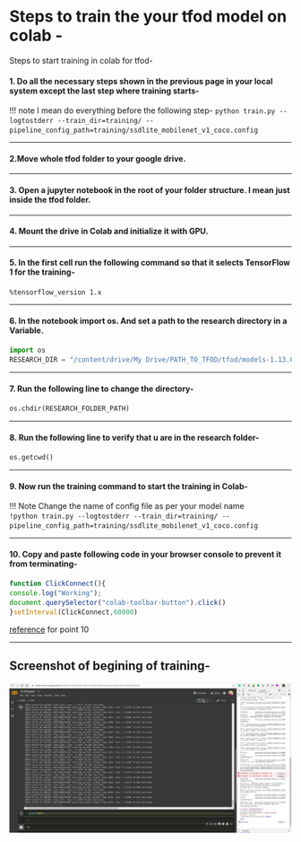 # Steps to train the your tfod model on colab - 

Steps to start training in colab for tfod-

#### 1. Do all the necessary steps shown in the previous page in your local system except the last step where training starts-

!!! note
    I mean do everything before the following step-
    ```
    python train.py --logtostderr --train_dir=training/ --pipeline_config_path=training/ssdlite_mobilenet_v1_coco.config
    ```

---

#### 2.Move whole tfod folder to your google drive.

---

#### 3. Open a jupyter notebook in the root of your folder structure. I mean just inside the tfod folder.

---

#### 4. Mount the drive in Colab and initialize it with GPU.

---

#### 5. In the first cell run the following command so that it selects TensorFlow 1 for the training-

```
%tensorflow_version 1.x
```

---

#### 6. In the notebook import os. And set a path to the research directory in a Variable.

```python hl_lines="2"
import os
RESEARCH_DIR = "/content/drive/My Drive/PATH_TO_TFOD/tfod/models-1.13.0/research"
```

---

#### 7. Run the following line to change the directory-

```python
os.chdir(RESEARCH_FOLDER_PATH)
```

---

#### 8. Run the following line to verify that u are in the research folder-

```python
os.getcwd()
```

---

#### 9. Now run the training command to start the training in Colab- 

!!! Note
    Change the name of config file as per your model name  
    ```
    !python train.py --logtostderr --train_dir=training/ --pipeline_config_path=training/ssdlite_mobilenet_v1_coco.config
    ```

---


#### 10. Copy and paste following code in your browser console to prevent it from terminating- 

```javascript
function ClickConnect(){
console.log("Working"); 
document.querySelector("colab-toolbar-button").click() 
}setInterval(ClickConnect,60000)
```

[reference](https://medium.com/@shivamrawat_756/how-to-prevent-google-colab-from-disconnecting-717b88a128c0) for point 10


---

## Screenshot of begining of training- 
![trainingStarted](img/trainingStartedinColab.jpeg)